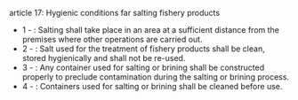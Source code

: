 article 17: Hygienic conditions far salting fishery products

<ul>
			<li>1 - : Salting shall take place in an area at a sufficient distance from the premises where other operations are carried out.<ul>
			</ul></li>			<li>2 - : Salt used for the treatment of fishery products shall be clean, stored hygienically and shall not be re-used.<ul>
			</ul></li>			<li>3 - : Any container used for salting or brining shall be constructed properly to preclude contamination during the salting or brining process.<ul>
			</ul></li>			<li>4 - : Containers used for salting or brining shall be cleaned before use.<ul>
			</ul></li></ul>